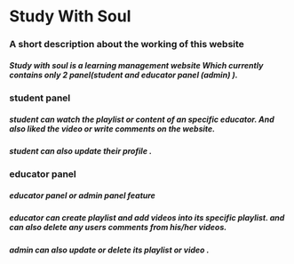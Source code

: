 <h1>Study With Soul</h1>
</hr>
<h3>A short description about the working of this website</h3>

<h5>Study with soul is a learning management website Which currently contains only 2 panel(student and educator panel (admin) ).</h5>

<h3>student panel</h3>
<h5> student can watch the playlist or content of an specific educator. And also liked the video or write comments on the website.
 </h5>
 <h5> student can also update their profile . </h5>

<h3>educator panel</h3>
 <h5>educator panel or admin panel feature</h5>
 <h5> educator can create playlist and add videos into its specific playlist. and can also delete any users comments from his/her videos.</h5>
 <h5> admin can also update or delete its playlist or video .</h5>